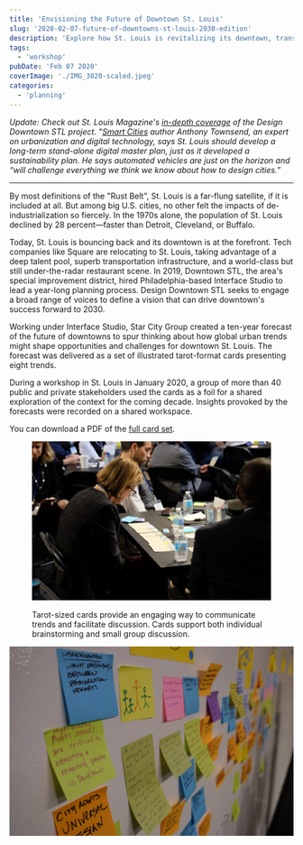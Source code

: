 ```yaml
---
title: 'Envisioning the Future of Downtown St. Louis'
slug: '2020-02-07-future-of-downtowns-st-louis-2030-edition'
description: 'Explore how St. Louis is revitalizing its downtown, transforming past challenges into future opportunities. This blog post delves into the Design Downtown STL project and insights from urbanization expert Anthony Townsend on developing a digital master plan. Discover how smart city innovations and automated vehicles are poised to reshape St. Louis, positioning it as a leader in urban redevelopment and technological advancement.'
tags:
  - 'workshop'
pubDate: 'Feb 07 2020'
coverImage: './IMG_3820-scaled.jpeg'
categories:
  - 'planning'
---
```



_Update: Check out St. Louis Magazine's [in-depth coverage](https://www.stlmag.com/longform/how-can-st-louis-build-on-its-recent-momentum/) of the Design Downtown STL project. "[Smart Cities](https://www.amazon.com/Smart-Cities-Civic-Hackers-Utopia/dp/0393082873) author Anthony Townsend, an expert on urbanization and digital technology, says St. Louis should develop a long-term stand-alone digital master plan, just as it developed a sustainability plan. He says automated vehicles are just on the horizon and “will challenge everything we think we know about how to design cities.”_

* * *

By most definitions of the "Rust Belt", St. Louis is a far-flung satellite, if it is included at all. But among big U.S. cities, no other felt the impacts of de-industrialization so fiercely. In the 1970s alone, the population of St. Louis declined by 28 percent—faster than Detroit, Cleveland, or Buffalo.

Today, St. Louis is bouncing back and its downtown is at the forefront. Tech companies like Square are relocating to St. Louis, taking advantage of a deep talent pool, superb transportation infrastructure, and a world-class but still under-the-radar restaurant scene. In 2019, Downtown STL, the area's special improvement district, hired Philadelphia-based Interface Studio to lead a year-long planning process. Design Downtown STL seeks to engage a broad range of voices to define a vision that can drive downtown's success forward to 2030.

Working under Interface Studio, Star City Group created a ten-year forecast of the future of downtowns to spur thinking about how global urban trends might shape opportunities and challenges for downtown St. Louis. The forecast was delivered as a set of illustrated tarot-format cards presenting eight trends.

During a workshop in St. Louis in January 2020, a group of more than 40 public and private stakeholders used the cards as a foil for a shared exploration of the context for the coming decade. Insights provoked by the forecasts were recorded on a shared workspace.

You can download a PDF of the [full card set](/wp-content/uploads/2020/02/St-Louis-Workshop-Cards.pdf).

<figure>

![](./e-participants-scaled.jpg)

<figcaption>

Tarot-sized cards provide an engaging way to communicate trends and facilitate discussion. Cards support both individual brainstorming and small group discussion.

</figcaption>

</figure>

![](./f-stickes-scaled.jpg)
